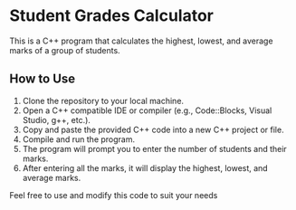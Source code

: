 
# Student Grades Calculator

This is a C++ program that calculates the highest, lowest, and average marks of a group of students.

## How to Use

1. Clone the repository to your local machine.
2. Open a C++ compatible IDE or compiler (e.g., Code::Blocks, Visual Studio, g++, etc.).
3. Copy and paste the provided C++ code into a new C++ project or file.
4. Compile and run the program.
5. The program will prompt you to enter the number of students and their marks.
6. After entering all the marks, it will display the highest, lowest, and average marks.

Feel free to use and modify this code to suit your needs